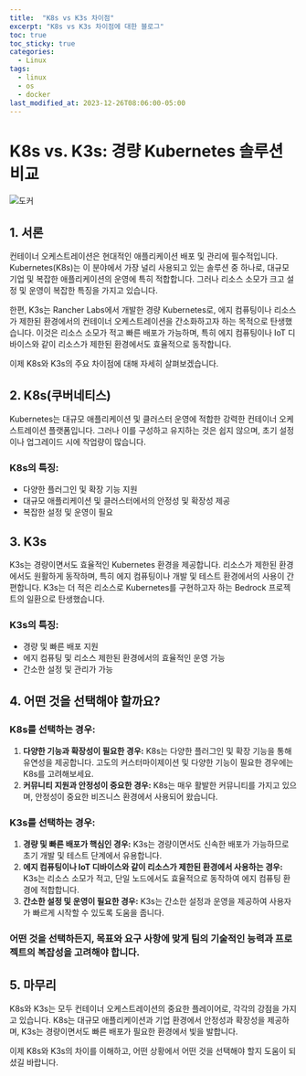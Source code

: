 ```yaml
---
title:  "K8s vs K3s 차이점"
excerpt: "K8s vs K3s 차이점에 대한 블로그"
toc: true
toc_sticky: true
categories:
  - Linux
tags:
  - linux
  - os
  - docker
last_modified_at: 2023-12-26T08:06:00-05:00
---
```




# K8s vs. K3s: 경량 Kubernetes 솔루션 비교

![도커](https://unsplash.com/ko/%EC%82%AC%EC%A7%84/%EA%B2%80%EC%9D%80%EC%83%89-%EB%B0%B0%EA%B2%BD%EC%97%90-%EC%9E%88%EB%8A%94-%ED%99%A9%EA%B8%88%EC%83%89-%EB%8F%84%EC%BB%A4-%EB%A1%9C%EA%B3%A0-HSACbYjZsqQ?utm_content=creditShareLink&utm_medium=referral&utm_source=unsplash)


## 1. 서론

컨테이너 오케스트레이션은 현대적인 애플리케이션 배포 및 관리에 필수적입니다. Kubernetes(K8s)는 이 분야에서 가장 널리 사용되고 있는 솔루션 중 하나로, 대규모 기업 및 복잡한 애플리케이션의 운영에 특히 적합합니다. 그러나 리소스 소모가 크고 설정 및 운영이 복잡한 특징을 가지고 있습니다.

한편, K3s는 Rancher Labs에서 개발한 경량 Kubernetes로, 에지 컴퓨팅이나 리소스가 제한된 환경에서의 컨테이너 오케스트레이션을 간소화하고자 하는 목적으로 탄생했습니다. 이것은 리소스 소모가 적고 빠른 배포가 가능하며, 특히 에지 컴퓨팅이나 IoT 디바이스와 같이 리소스가 제한된 환경에서도 효율적으로 동작합니다.

이제 K8s와 K3s의 주요 차이점에 대해 자세히 살펴보겠습니다.

## 2. K8s(쿠버네티스)

Kubernetes는 대규모 애플리케이션 및 클러스터 운영에 적합한 강력한 컨테이너 오케스트레이션 플랫폼입니다. 그러나 이를 구성하고 유지하는 것은 쉽지 않으며, 초기 설정이나 업그레이드 시에 작업량이 많습니다.

### K8s의 특징:

- 다양한 플러그인 및 확장 기능 지원
- 대규모 애플리케이션 및 클러스터에서의 안정성 및 확장성 제공
- 복잡한 설정 및 운영이 필요

## 3. K3s

K3s는 경량이면서도 효율적인 Kubernetes 환경을 제공합니다. 리소스가 제한된 환경에서도 원활하게 동작하며, 특히 에지 컴퓨팅이나 개발 및 테스트 환경에서의 사용이 간편합니다. K3s는 더 적은 리소스로 Kubernetes를 구현하고자 하는 Bedrock 프로젝트의 일환으로 탄생했습니다.

### K3s의 특징:

- 경량 및 빠른 배포 지원
- 에지 컴퓨팅 및 리소스 제한된 환경에서의 효율적인 운영 가능
- 간소한 설정 및 관리가 가능

## 4. 어떤 것을 선택해야 할까요?

### K8s를 선택하는 경우:

1. **다양한 기능과 확장성이 필요한 경우:** K8s는 다양한 플러그인 및 확장 기능을 통해 유연성을 제공합니다. 고도의 커스터마이제이션 및 다양한 기능이 필요한 경우에는 K8s를 고려해보세요.
2. **커뮤니티 지원과 안정성이 중요한 경우:** K8s는 매우 활발한 커뮤니티를 가지고 있으며, 안정성이 중요한 비즈니스 환경에서 사용되어 왔습니다.

### K3s를 선택하는 경우:

1. **경량 및 빠른 배포가 핵심인 경우:** K3s는 경량이면서도 신속한 배포가 가능하므로 초기 개발 및 테스트 단계에서 유용합니다.
2. **에지 컴퓨팅이나 IoT 디바이스와 같이 리소스가 제한된 환경에서 사용하는 경우:** K3s는 리소스 소모가 적고, 단일 노드에서도 효율적으로 동작하여 에지 컴퓨팅 환경에 적합합니다.
3. **간소한 설정 및 운영이 필요한 경우:** K3s는 간소한 설정과 운영을 제공하여 사용자가 빠르게 시작할 수 있도록 도움을 줍니다.

### 어떤 것을 선택하든지, 목표와 요구 사항에 맞게 팀의 기술적인 능력과 프로젝트의 복잡성을 고려해야 합니다.

## 5. 마무리

K8s와 K3s는 모두 컨테이너 오케스트레이션의 중요한 플레이어로, 각각의 강점을 가지고 있습니다. K8s는 대규모 애플리케이션과 기업 환경에서 안정성과 확장성을 제공하며, K3s는 경량이면서도 빠른 배포가 필요한 환경에서 빛을 발합니다.

이제 K8s와 K3s의 차이를 이해하고, 어떤 상황에서 어떤 것을 선택해야 할지 도움이 되셨길 바랍니다. 